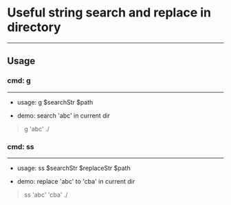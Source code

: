 # Useful string search and replace in directory
---

## Usage

### cmd: g
---

- usage: g $searchStr $path

- demo: search 'abc' in current dir

> g 'abc' ./ 

### cmd: ss
---

- usage: ss $searchStr $replaceStr $path

- demo: replace 'abc' to 'cba' in current dir

> ss 'abc' 'cba' ./ 

